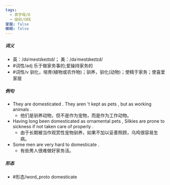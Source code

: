 ```yaml
---
tags:
  - 首字母/D
  - 级别/GRE
掌握: false
模糊: false
---
```

##### 词义
- 英：/dəˈmestɪkeɪtɪd/； 美：/dəˈmestɪkeɪtɪd/
- #词性/adj  乐于做家务事的;爱操持家务的
- #词性/v  驯化，培育(植物或农作物)；驯养，驯化(动物)；使精于家务；使喜爱家居
##### 例句
- They are domesticated . They aren 't kept as pets , but as working animals .
	- 他们是驯养动物，但不是作为宠物，而是作为工作动物。
- Having long been domesticated as ornamental pets , Silkies are prone to sickness if not taken care of properly .
	- 由于长期被当作观赏性宠物驯养，如果不加以妥善照顾，乌鸡很容易生病。
- Some men are very hard to domesticate .
	- 有些男人很难做好家务活。
##### 形态
- #形态/word_proto domesticate
